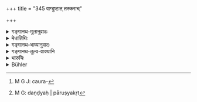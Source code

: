 +++
title = "345 वाग्दुष्टात् तस्कराच्"

+++

<details><summary>गङ्गानथ-मूलानुवादः</summary>

He who commits violence is to be regarded as the worst offender, as compared to one who is wicked of speech, to a thief and to one who hurts with a staff.—(310)
</details>

<details><summary>मेधातिथिः</summary>

अयम् अपरार्थवादो निग्रहविधिस्तुत्यर्थः । वाचा दुष्टो **वाग्दुष्टस्** तस्करश् चौरः[^१६०] । **दण्डेनैव** दण्डपारुष्यकृत्[^१६१] । दण्डः प्रहरणोपलक्षणार्थः । त्रिभ्य एतेभ्यो ऽनन्तरातिक्रान्तेभ्यः पापकारिभ्यो ऽयम् अतिशयेन **पापकृत्तमः** ॥ ८.३४५ ॥


[^१६१]:
     M G: daṇḍyaḥ | pāruṣyakṛt


[^१६०]:
     M G J: caura-
</details>

<details><summary>गङ्गानथ-भाष्यानुवादः</summary>

This is another declamation eulogising the injunction of punishment.

‘*Wicked of speech*’;—he who offends with words.

‘*Taskara*’ is a thief.

‘*With a staff*’— the ‘*staff*’ stands here for anything that hurts, any weapon.

In comparison to all these three kinds of offenders, dealt with in the three foregoing sections, the one going to be dealt with now is the worst.—(345)
</details>

<details><summary>गङ्गानथ-तुल्य-वाक्यानि</summary>

**(verses 8.345-347)  
**

*Nārada* (14-1 *et seq*.).—‘Whatever act is performed by persons
inflamed with strength is called *Violence*. Manslaughter, robbery, indecent assault on another man’s wife, the two kinds of assault are the four kinds of Violence. Destroying, reviling, disfiguring or otherwise injuring fruits, roots, water and the like, or agricultural implements............ The punishment to be inflicted for Violence shall be proportionate to the heaviness of the crime, but it shall not be less than a hundred.’
</details>

<details><summary>भारुचिः</summary>

_यतश् चैतद् एवम् अतः ।_
</details>

<details><summary>Bühler</summary>

345	He who commits violence must be considered as the worst offender, (more wicked) than a defamer, than a thief, and than he who injures (another) with a staff.
</details>
